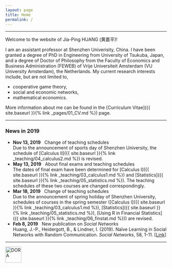```yaml
---
layout: page
title: Home
permalink: /
---
```


---
Welcome to the website of Jia-Ping HUANG (黄嘉平)!

I am an assistant professor at Shenzhen Univerisity, China. I have been granted a degree of PhD in Engineering from University of Tsukuba, Japan, and a degree of Doctor of Philosophy from the Faculty of Economics and Business Administration (FEWEB) of Vrije Universiteit Amsterdam (VU University Amsterdam), the Netherlands. My current research interests include, but are not limited to,
* cooperative game theory,   
* social and economic networks,   
* mathematical economics.   

More information about me can be found in the [Curriculum Vitae]({{ site.baseurl }}{% link _pages/01_CV.md %}) page.

---

### News in 2019
* **Nov 13, 2019** &nbsp; Change of teaching schedules    
Due to the announcement of sports day of Shenzhen University, the schedule of [Calculus II]({{ site.baseurl }}{% link _teaching/04_calculus2.md %}) is revised.   
* **May 13, 2019** &nbsp; About final exams and teaching schedules    
The dates of final exam have been determined for [Calculus I]({{ site.baseurl }}{% link _teaching/03_calculus1.md %}) and [Statistics]({{ site.baseurl }}{% link _teaching/05_statistics.md %}). The teaching schedules of these two courses are changed correspondingly.   
* **Mar 18, 2019** &nbsp; Change of teaching schedules    
Due to the announcement of spring holiday of Shenzhen University, schedules of courses in the spring semester ([Calculus I]({{ site.baseurl }}{% link _teaching/03_calculus1.md %}), [Statistics]({{ site.baseurl }}{% link _teaching/05_statistics.md %}), [Using R in Financial Statistics]({{ site.baseurl }}{% link _teaching/06_finstat.md %})) are revised.    
* **Feb 8, 2019** &nbsp; New publication on *Social Networks*   
Huang, J.-P., Heidergott, B., & Lindner, I. (2019). Naïve Learning in Social Networks with Random Communication. *Social Networks*, 58, 1-11. [[Link]](https://www.sciencedirect.com/science/article/pii/S0378873318300923)

---

<a href="https://sfdora.org/"><img src="{{ site.baseurl }}{% link /assets/img/Dorabadge1.png %}" alt="DORA" title="DORA" height="50" /></a>
